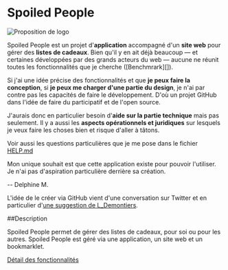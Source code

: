 Spoiled People
=============

![Proposition de logo](http://nissone.com/spoiled-people/logo001.jpg)

[Benchmark]: https://docs.google.com/spreadsheet/ccc?key=0AmBnkP3szp3MdEZWT0RZaWRtZnNuekhaWl9ZTjhXaHc&usp=sharing
[une suggestion de L_Demontiers]: https://twitter.com/L_Demontiers/status/395076897429676032
[Détail des fonctionnalités]: https://github.com/DelphineM/SpoiledPeople/blob/master/Conception/liste-des-fonctionnalites.md
[HELP.md]: https://github.com/DelphineM/SpoiledPeople/blob/master/HELP.md

Spoiled People est un projet d'**application** accompagné d'un **site web** pour gérer des **listes de cadeaux**.
Bien qu'il y en ait déjà beaucoup — et certaines développées par des grands acteurs du web — aucune ne réunit toutes les fonctionnalités que je cherche ([Benchmrark][]).

Si j'ai une idée précise des fonctionnalités et que **je peux faire la conception**, si **je peux me charger d'une partie du design**, je n'ai par contre pas les capacités de faire le développement. D'où un projet GitHub dans l'idée de faire du participatif et de l'open source.

J'aurais donc en particulier besoin d'**aide sur la partie technique** mais pas seulement. Il y a aussi les **aspects opérationnels et juridiques** sur lesquels je veux faire les choses bien et risque d'aller à tâtons.

Voir aussi les questions particulières que je me pose dans le fichier [HELP.md][]

Mon unique souhait est que cette application existe pour pouvoir l'utiliser. Je n'ai pas d'aspiration particulière derrière sa création.

-- Delphine M.

L'idée de le créer via GitHub vient d'une conversation sur Twitter et en particulier d'[une suggestion de L_Demontiers][].

##Description

Spoiled People permet de gérer des listes de cadeaux, pour soi ou pour les autres.
Spoiled People est géré via une application, un site web et un bookmarklet.

[Détail des fonctionnalités][]
